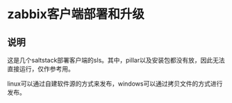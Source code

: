 # zabbix客户端部署和升级

## 说明

这是几个saltstack部署客户端的sls。其中，pillar以及安装包都没有放，因此无法直接运行，仅作参考用。

linux可以通过自建软件源的方式来发布，windows可以通过拷贝文件的方式进行发布。
